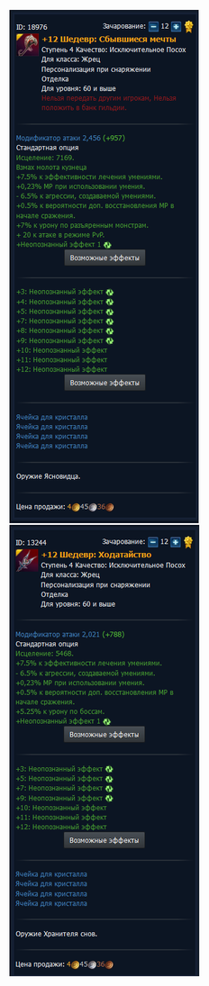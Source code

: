 ![screen demo](https://github.com/spare-repo/tera-issues/blob/main/screens/Capture31.PNG)
![screen demo](https://github.com/spare-repo/tera-issues/blob/main/screens/Capture32.PNG)
